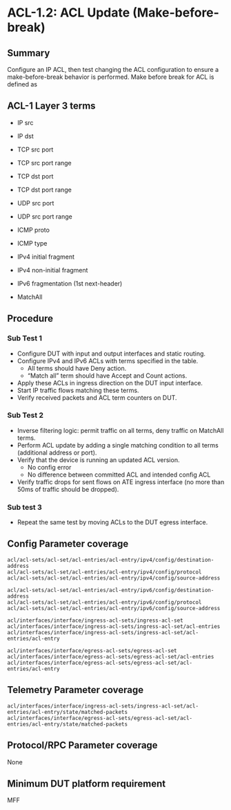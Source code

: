 # ACL-1.2: ACL Update (Make-before-break)

## Summary

Configure an IP ACL, then test changing the ACL configuration to ensure a make-before-break behavior is performed.  Make before break for ACL is defined as

## ACL-1 Layer 3 terms

* IP src
* IP dst
* TCP src port
* TCP src port range
* TCP dst port
* TCP dst port range
* UDP src port
* UDP src port range
* ICMP proto
* ICMP type

* IPv4 initial fragment
* IPv4 non-initial fragment
* IPv6 fragmentation (1st next-header)
* MatchAll

## Procedure

### Sub Test 1

* Configure DUT with input and output interfaces and static routing.
* Configure IPv4 and IPv6 ACLs with terms specified in the table.
  * All terms should have Deny action.
  * “Match all” term should have Accept and Count actions.
* Apply these ACLs in ingress direction on the DUT input interface.
* Start IP traffic flows matching these terms.
* Verify received packets and ACL term counters on DUT.

### Sub Test 2

* Inverse filtering logic: permit traffic on all terms, deny traffic on MatchAll terms.
* Perform ACL update by adding a single matching condition to all terms (additional address or port).
* Verify that the device is running an updated ACL version.
  * No config error
  * No difference between committed ACL and intended config ACL
* Verify traffic drops for sent flows on ATE ingress interface (no more than 50ms of traffic should be dropped).

### Sub test 3

* Repeat the same test by moving ACLs to the DUT egress interface.

## Config Parameter coverage

```
acl/acl-sets/acl-set/acl-entries/acl-entry/ipv4/config/destination-address
acl/acl-sets/acl-set/acl-entries/acl-entry/ipv4/config/protocol
acl/acl-sets/acl-set/acl-entries/acl-entry/ipv4/config/source-address

acl/acl-sets/acl-set/acl-entries/acl-entry/ipv6/config/destination-address
acl/acl-sets/acl-set/acl-entries/acl-entry/ipv6/config/protocol
acl/acl-sets/acl-set/acl-entries/acl-entry/ipv6/config/source-address

acl/interfaces/interface/ingress-acl-sets/ingress-acl-set
acl/interfaces/interface/ingress-acl-sets/ingress-acl-set/acl-entries
acl/interfaces/interface/ingress-acl-sets/ingress-acl-set/acl-entries/acl-entry

acl/interfaces/interface/egress-acl-sets/egress-acl-set
acl/interfaces/interface/egress-acl-sets/egress-acl-set/acl-entries
acl/interfaces/interface/egress-acl-sets/egress-acl-set/acl-entries/acl-entry
```

## Telemetry Parameter coverage

```
acl/interfaces/interface/ingress-acl-sets/ingress-acl-set/acl-entries/acl-entry/state/matched-packets
acl/interfaces/interface/egress-acl-sets/egress-acl-set/acl-entries/acl-entry/state/matched-packets
```

## Protocol/RPC Parameter coverage

None

## Minimum DUT platform requirement

MFF
